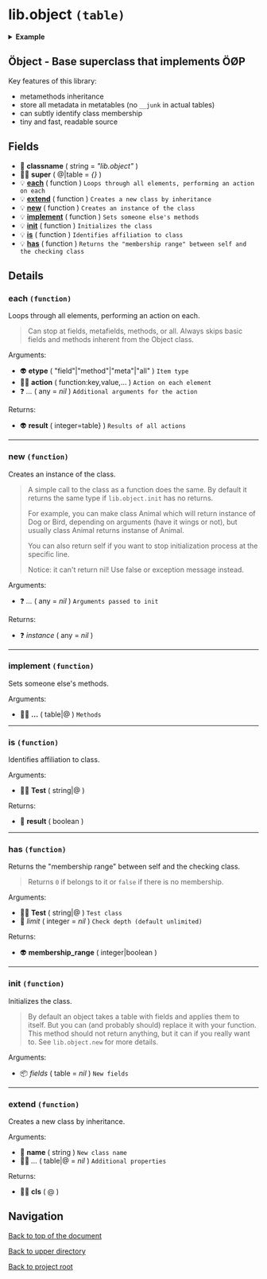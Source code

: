 # lib.object `(table)`

<details><summary><b>Example</b></summary>

```lua
local Object = require 'lib.object'

-- See [luapi types documentation](lib/luapi/readme.md#types)
local Point = Object:extend 'lib.object#point'

Point.scale = 2 -- Class field!

function Point:init(x, y)
  self.x = x or 0
  self.y = y or 0
end

function Point:resize()
  self.x = self.x * self.scale
  self.y = self.y * self.scale
end

function Point.__call()
  return 'called'
end

local Rectangle = Point:extend 'lib.object#rectangle'

function Rectangle:resize()
  Rectangle.super.resize(self) -- Extend Point's `resize()`.
  self.w = self.w * self.scale
  self.h = self.h * self.scale
end

function Rectangle:init(x, y, w, h)
  Rectangle.super.init(self, x, y) -- Initialize Point first!
  self.w = w or 0
  self.h = h or 0
end

function Rectangle:__index(key)
  if key == 'width' then return self.w end
  if key == 'height' then return self.h end
end

function Rectangle:__newindex(key, value)
  if key == 'width' then self.w = value
    elseif key == 'height' then self.h = value
  end
end

local rect = Rectangle:new(2, 4, 6, 8)

assert(rect.w == 6)
assert(rect:is(Rectangle))
assert(rect:is 'lib.object#rectangle')
assert(not rect:is(Point))
assert(rect:has 'lib.object#point' == 1)
assert(Rectangle:has(Object) == 2)
assert(rect() == 'called')

rect.width = 666
assert(rect.w == 666)
assert(rect.height == 8)

for _, t in ipairs({'field', 'method', 'meta'}) do
  rect:each(t, function(k, v) print(t, k, v) end)
end
```

</details>

## Öbject - Base superclass that implements ÖØP

Key features of this library:

+ metamethods inheritance
+ store all metadata in metatables (no `__junk` in actual tables)
+ can subtly identify class membership
+ tiny and fast, readable source

## Fields

+ 📝 **classname** ( string = *"lib.object"* )
+ 👨‍👦 **super** ( @|table = *{}* )
+ 💡 **[each][@:each]** ( function )
	`Loops through all elements, performing an action on each`
+ 💡 **[extend][@:extend]** ( function )
	`Creates a new class by inheritance`
+ 💡 **[new][@:new]** ( function )
	`Creates an instance of the class`
+ 💡 **[implement][@:implement]** ( function )
	`Sets someone else's methods`
+ 💡 **[init][@:init]** ( function )
	`Initializes the class`
+ 💡 **[is][@:is]** ( function )
	`Identifies affiliation to class`
+ 💡 **[has][@:has]** ( function )
	`Returns the "membership range" between self and the checking class`

## Details

### each `(function)`

Loops through all elements, performing an action on each.

> Can stop at fields, metafields, methods, or all.
> Always skips basic fields and methods inherent from the Object class.

Arguments:

+ 👽 **etype** ( "field"|"method"|"meta"|"all" )
	`Item type`
+ 👨‍👦 **action** ( function:key,value,... )
	`Action on each element`
+ ❓ _..._ ( any = *nil* )
	`Additional arguments for the action`

Returns:

+ 👽 **result** ( integer=table} )
	`Results of all actions`

---

### new `(function)`

Creates an instance of the class.

> A simple call to the class as a function does the same.
> By default it returns the same type if `lib.object.init` has no returns.
>
> For example, you can make class Animal which will return instance of
> Dog or Bird, depending on arguments (have it wings or not),
> but usually class Animal returns instanse of Animal.
>
> You can also return self if you want to stop initialization process
> at the specific line.
>
> Notice: it can't return nil! Use false or exception message instead.

Arguments:

+ ❓ _..._ ( any = *nil* )
	`Arguments passed to init`

Returns:

+ ❓ _instance_ ( any = *nil* )

---

### implement `(function)`

Sets someone else's methods.

Arguments:

+ 👨‍👦 **...** ( table|@ )
	`Methods`

---

### is `(function)`

Identifies affiliation to class.

Arguments:

+ 👨‍👦 **Test** ( string|@ )

Returns:

+ 🔌 **result** ( boolean )

---

### has `(function)`

Returns the "membership range" between self and the checking class.

> Returns `0` if belongs to it or `false` if there is no membership.

Arguments:

+ 👨‍👦 **Test** ( string|@ )
	`Test class`
+ 🧮 _limit_ ( integer = *nil* )
	`Check depth (default unlimited)`

Returns:

+ 👽 **membership_range** ( integer|boolean )

---

### init `(function)`

Initializes the class.

> By default an object takes a table with fields and applies them to itself.
> But you can (and probably should) replace it with your function.
> This method should not return anything, but it can if you really want to.
> See `lib.object.new` for more details.

Arguments:

+ 📦 _fields_ ( table = *nil* )
	`New fields`

---

### extend `(function)`

Creates a new class by inheritance.

Arguments:

+ 📝 **name** ( string )
	`New class name`
+ 👨‍👦 _..._ ( table|@ = *nil* )
	`Additional properties`

Returns:

+ 👨‍👦 **cls** ( @ )

## Navigation

[Back to top of the document](#libobject-table)

[Back to upper directory](..)

[Back to project root](/../..)

[@:is]: #is-function
[@:extend]: #extend-function
[@:implement]: #implement-function
[@]: #libobject-table
[@:new]: #new-function
[@:init]: #init-function
[@:each]: #each-function
[@:has]: #has-function
